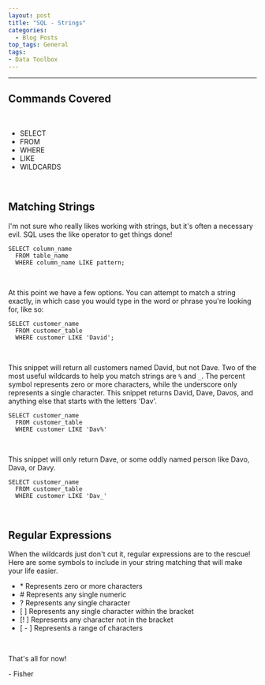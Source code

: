 ```yaml
---
layout: post
title: "SQL - Strings"
categories:
  - Blog Posts
top_tags: General
tags:
- Data Toolbox
---
```


<hr>

## Commands Covered

<br>

- SELECT
- FROM 
- WHERE
- LIKE
- WILDCARDS

<br> 

## Matching Strings

I'm not sure who really likes working with strings, but it's often a necessary evil. SQL uses the like operator to get things done!

```
SELECT column_name
  FROM table_name
  WHERE column_name LIKE pattern;
```

<br> 

At this point we have a few options. You can attempt to match a string exactly, in which case you would type in the word or phrase you're looking for, like so:

```
SELECT customer_name
  FROM customer_table
  WHERE customer LIKE 'David';
```

<br> 

This snippet will return all customers named David, but not Dave. Two of the most useful wildcards to help you match strings are `%` and `_`. The percent symbol represents zero or more characters, while the underscore only represents a single character. This snippet returns David, Dave, Davos, and anything else that starts with the letters 'Dav'. 


```
SELECT customer_name
  FROM customer_table
  WHERE customer LIKE 'Dav%'
```

<br> 

This snippet will only return Dave, or some oddly named person like Davo, Dava, or Davy. 

```
SELECT customer_name
  FROM customer_table
  WHERE customer LIKE 'Dav_'
```

<br>

## Regular Expressions

When the wildcards just don't cut it, regular expressions are to the rescue! Here are some symbols to include in your string matching that will make your life easier. 

- \* Represents zero or more characters
- \# Represents any single numeric
- ? Represents any single character
- \[ \] Represents any single character within the bracket
- [! ] Represents any character not in the bracket
- [ - ] Represents a range of characters

<br> 

That's all for now!

\- Fisher

<br>
<br>
